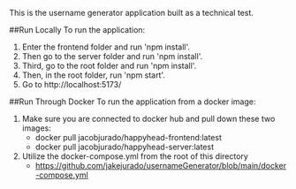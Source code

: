 This is the username generator application built as a technical test.

##Run Locally To run the application:

1. Enter the frontend folder and run 'npm install'.
2. Then go to the server folder and run 'npm install'.
3. Third, go to the root folder and run 'npm install'.
4. Then, in the root folder, run 'npm start'.
5. Go to http://localhost:5173/


##Run Through Docker To run the application from a docker image:

1. Make sure you are connected to docker hub and pull down these two images:
    - docker pull jacobjurado/happyhead-frontend:latest
    - docker pull jacobjurado/happyhead-server:latest
2. Utilize the docker-compose.yml from the root of this directory
    - https://github.com/jakejurado/usernameGenerator/blob/main/docker-compose.yml